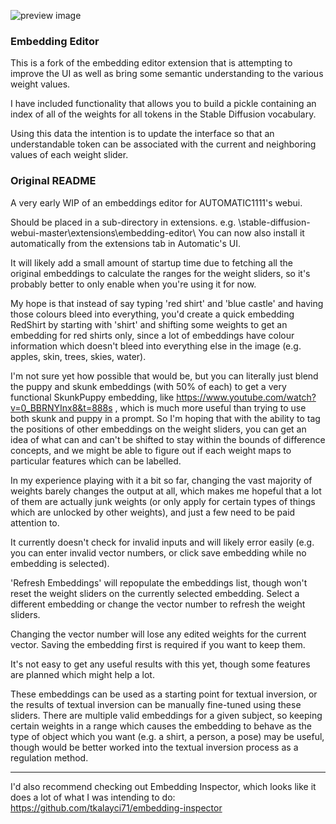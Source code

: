 ![preview image](embedding_editor_v2.png)

### Embedding Editor

This is a fork of the embedding editor extension that is attempting to improve the UI as well as bring some semantic understanding to the various weight values.

I have included functionality that allows you to build a pickle containing an index of all of the weights for all tokens in the Stable Diffusion vocabulary.

Using this data the intention is to update the interface so that an understandable token can be associated with the current and neighboring values of each weight slider.

### Original README

A very early WIP of an embeddings editor for AUTOMATIC1111's webui.

Should be placed in a sub-directory in extensions. e.g. \stable-diffusion-webui-master\extensions\embedding-editor\ You can now also install it automatically from the extensions tab in Automatic's UI.

It will likely add a small amount of startup time due to fetching all the original embeddings to calculate the ranges for the weight sliders, so it's probably better to only enable when you're using it for now.

My hope is that instead of say typing 'red shirt' and 'blue castle' and having those colours bleed into everything, you'd create a quick embedding RedShirt by starting with 'shirt' and shifting some weights to get an embedding for red shirts only, since a lot of embeddings have colour information which doesn't bleed into everything else in the image (e.g. apples, skin, trees, skies, water).

I'm not sure yet how possible that would be, but you can literally just blend the puppy and skunk embeddings (with 50% of each) to get a very functional SkunkPuppy embedding, like https://www.youtube.com/watch?v=0_BBRNYInx8&t=888s , which is much more useful than trying to use both skunk and puppy in a prompt. So I'm hoping that with the ability to tag the positions of other embeddings on the weight sliders, you can get an idea of what can and can't be shifted to stay within the bounds of difference concepts, and we might be able to figure out if each weight maps to particular features which can be labelled.

In my experience playing with it a bit so far, changing the vast majority of weights barely changes the output at all, which makes me hopeful that a lot of them are actually junk weights (or only apply for certain types of things which are unlocked by other weights), and just a few need to be paid attention to.

It currently doesn't check for invalid inputs and will likely error easily (e.g. you can enter invalid vector numbers, or click save embedding while no embedding is selected).

'Refresh Embeddings' will repopulate the embeddings list, though won't reset the weight sliders on the currently selected embedding. Select a different embedding or change the vector number to refresh the weight sliders.

Changing the vector number will lose any edited weights for the current vector. Saving the embedding first is required if you want to keep them.

It's not easy to get any useful results with this yet, though some features are planned which might help a lot.

These embeddings can be used as a starting point for textual inversion, or the results of textual inversion can be manually fine-tuned using these sliders. There are multiple valid embeddings for a given subject, so keeping certain weights in a range which causes the embedding to behave as the type of object which you want (e.g. a shirt, a person, a pose) may be useful, though would be better worked into the textual inversion process as a regulation method.

---

I'd also recommend checking out Embedding Inspector, which looks like it does a lot of what I was intending to do: https://github.com/tkalayci71/embedding-inspector
